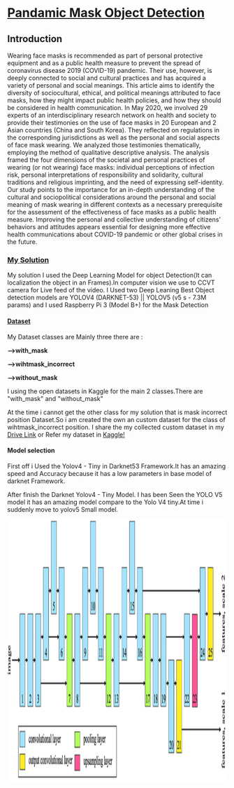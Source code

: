 <!DOCTYPE html>
<html>
    <h1><u>Pandamic Mask Object Detection</u></h1>
    <h2>Introduction</h2>
    <p>Wearing face masks is recommended as part of personal protective equipment and as a public health measure to prevent the spread of coronavirus disease 2019 (COVID-19) pandemic. Their use, however, is deeply connected to social and cultural practices and has acquired a variety of personal and social meanings. This article aims to identify the diversity of sociocultural, ethical, and political meanings attributed to face masks, how they might impact public health policies, and how they should be considered in health communication. In May 2020, we involved 29 experts of an interdisciplinary research network on health and society to provide their testimonies on the use of face masks in 20 European and 2 Asian countries (China and South Korea). They reflected on regulations in the corresponding jurisdictions as well as the personal and social aspects of face mask wearing. We analyzed those testimonies thematically, employing the method of qualitative descriptive analysis. The analysis framed the four dimensions of the societal and personal practices of wearing (or not wearing) face masks: individual perceptions of infection risk, personal interpretations of responsibility and solidarity, cultural traditions and religious imprinting, and the need of expressing self-identity. Our study points to the importance for an in-depth understanding of the cultural and sociopolitical considerations around the personal and social meaning of mask wearing in different contexts as a necessary prerequisite for the assessment of the effectiveness of face masks as a public health measure. Improving the personal and collective understanding of citizens' behaviors and attitudes appears essential for designing more effective health communications about COVID-19 pandemic or other global crises in the future. </p>
    <h3><u>My Solution</u></h3>
    <p>My solution I used the Deep Learning Model for object Detection(It can localization the object in an Frames).In computer vision we use to CCVT camera for Live feed of the video. I Used two Deep Leaning Best Object detection models are YOLOV4 (DARKNET-53)  || YOLOV5 (v5 s - 7.3M params) and I used Raspberry Pi 3 (Model B+) for the Mask Detection </p>
    <h4><u><b>Dataset</b></u></h4>
    <p>My Dataset classes are Mainly three there are :</p>
    <p><b>-->with_mask</b></p>
    <p><b>-->wihtmask_incorrect</b></p> 
    <p><b>-->without_mask</b></p>
    <p>I using  the open datasets in Kaggle for the main 2 classes.There are "with_mask" and  "without_mask"</p>
    <p>At the time i cannot get the other class for my solution that is mask incorrect position Dataset.So i am created the own an custom dataset for the class of wihtmask_incorrect position. I share the my collected custom dataset in my  <a href="https://drive.google.com/drive/folders/1zk9HYyKZD7Klu2l4pX1m03AqB6OO9ibw?usp=sharing">Drive Link</a> or Refer my dataset in <a href="https://www.w3schools.com">Kaggle!</a></p>
<h4> Model selection </h4>
<p>First off i Used the Yolov4 - Tiny in Darknet53 Framework.It has an amazing speed and Accuracy because it has a low parameters in base model of darknet Framework.</p>
<p>After finish the Darknet Yolov4 - Tiny Model. I has been Seen the YOLO V5 model it has an amazing model compare to the Yolo V4 tiny.At time i suddenly move to yolov5 Small model.</p>
<img src="https://github.com/Balasubramaniam077/Mask_object-detection/blob/main/scr/yolov4-tiny%20.png" alt="yolov4-tiny" width="500" height="600">
</html>
